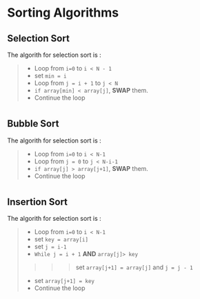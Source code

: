# Sorting Algorithms

## Selection Sort

The algorith for selection sort is :
>- Loop from ```i=0``` to ```i < N - 1```
>- set ```min = i```
>- Loop from ```j = i + 1``` to ```j < N```
>- ```if array[min] < array[j]```, **SWAP** them.
>- Continue the loop 


#

## Bubble Sort

The algorith for selection sort is :
>- Loop from ```i=0``` to ```i < N-1```
>- Loop from ```j = 0``` to ```j < N-i-1```
>- ```if array[j] > array[j+1]```, **SWAP** them.
>- Continue the loop 

#

## Insertion Sort

The algorith for selection sort is :
>- Loop from ```i=0``` to ```i < N-1```
>- set ```key = array[i]```
>- set ```j = i-1 ```
>-  ```While j = i + 1``` **AND** ```array[j]> key```
>>>> set `array[j+1] = array[j]` and `j = j - 1`
>- set ```array[j+1] = key```
>- Continue the loop 
